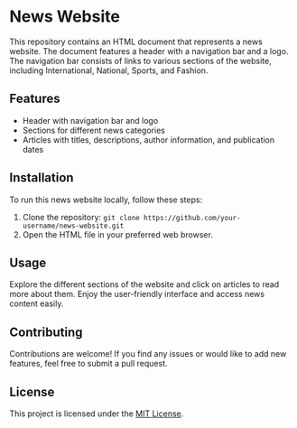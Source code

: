 # News Website

This repository contains an HTML document that represents a news website. The document features a header with a navigation bar and a logo. The navigation bar consists of links to various sections of the website, including International, National, Sports, and Fashion.

## Features

- Header with navigation bar and logo
- Sections for different news categories
- Articles with titles, descriptions, author information, and publication dates

## Installation

To run this news website locally, follow these steps:

1. Clone the repository:  `git clone https://github.com/your-username/news-website.git` 
2. Open the HTML file in your preferred web browser.

## Usage

Explore the different sections of the website and click on articles to read more about them. Enjoy the user-friendly interface and access news content easily.

## Contributing

Contributions are welcome! If you find any issues or would like to add new features, feel free to submit a pull request.

## License

This project is licensed under the [MIT License](LICENSE).